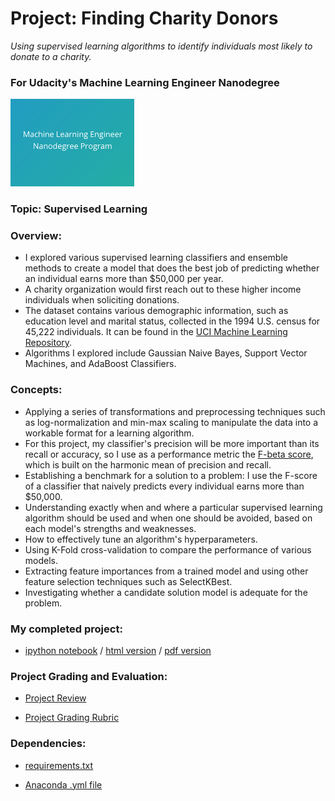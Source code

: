 # Project: Finding Charity Donors
*Using supervised learning algorithms to identify individuals most likely to donate to a charity.*
### For Udacity's Machine Learning Engineer Nanodegree
<img src="https://github.com/jamesdellinger/machine_learning_nanodegree_finding_donors_project/blob/master/mlndlogo.png" height="140">

### Topic: Supervised Learning

### Overview:

* I explored various supervised learning classifiers and ensemble methods to create a model that does the best job of predicting whether an individual earns more than $50,000 per year.
* A charity organization would first reach out to these higher income individuals when soliciting donations.
* The dataset contains various demographic information, such as education level and marital status, collected in the 1994 U.S. census for 45,222 individuals. It can be found in the [UCI Machine Learning Repository](https://archive.ics.uci.edu/ml/datasets/Census+Income).
* Algorithms I explored include Gaussian Naive Bayes, Support Vector Machines, and AdaBoost Classifiers.

### Concepts:

* Applying a series of transformations and preprocessing techniques such as log-normalization and min-max scaling to manipulate the data into a workable format for a learning algorithm.
* For this project, my classifier's precision will be more important than its recall or accuracy, so I use as a performance metric the [F-beta score](https://en.wikipedia.org/wiki/F1_score), which is built on the harmonic mean of precision and recall.
* Establishing a benchmark for a solution to a problem: I use the F-score of a classifier that naively predicts every individual earns more than $50,000.
* Understanding exactly when and where a particular supervised learning algorithm should be used and when one should be avoided, based on each model's strengths and weaknesses.
* How to effectively tune an algorithm's hyperparameters.
* Using K-Fold cross-validation to compare the performance of various models.
* Extracting feature importances from a trained model and using other feature selection techniques such as SelectKBest.
* Investigating whether a candidate solution model is adequate for the problem.

### My completed project:

* [ipython notebook](https://github.com/jamesdellinger/machine_learning_nanodegree_finding_donors_project/blob/master/finding_donors.ipynb) / [html version](http://htmlpreview.github.com/?https://github.com/jamesdellinger/machine_learning_nanodegree_finding_donors_project/blob/master/report.html) / [pdf version](https://github.com/jamesdellinger/machine_learning_nanodegree_finding_donors_project/blob/master/finding_donors.pdf)

### Project Grading and Evaluation:

* [Project Review](https://github.com/jamesdellinger/machine_learning_nanodegree_finding_donors_project/blob/master/finding_donors_project_review.pdf)

* [Project Grading Rubric](https://github.com/jamesdellinger/machine_learning_nanodegree_finding_donors_project/blob/master/finding_donors_project_grading_rubric.pdf)

### Dependencies:

* [requirements.txt](https://github.com/jamesdellinger/machine_learning_nanodegree_finding_donors_project/blob/master/requirements.txt)

* [Anaconda .yml file](https://github.com/jamesdellinger/machine_learning_nanodegree_finding_donors_project/blob/master/finding_donors_project.yml)
